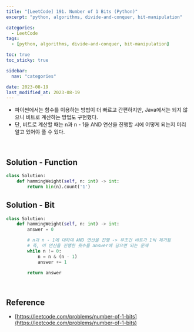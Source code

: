 ```yaml
---
title: "[LeetCode] 191. Number of 1 Bits (Python)"
excerpt: "python, algorithms, divide-and-conquer, bit-manipulation"

categories:
  - LeetCode
tags:
  - [python, algorithms, divide-and-conquer, bit-manipulation]

toc: true
toc_sticky: true

sidebar:
  nav: "categories"

date: 2023-08-19
last_modified_at: 2023-08-19
---
```


- 파이썬에서는 함수를 이용하는 방법이 더 빠르고 간편하지만, Java에서는 되지 않으니 비트로 계산하는 방법도 구현했다.
- 단, 비트로 계산할 때는 n과 n - 1을 AND 연산을 진행할 시에 어떻게 되는지 미리 알고 있어야 풀 수 있다.

<br>

## Solution - Function

```python
class Solution:
    def hammingWeight(self, n: int) -> int:
        return bin(n).count('1')
```

## Solution - Bit

```python
class Solution:
    def hammingWeight(self, n: int) -> int:
        answer = 0

        # n과 n - 1에 대하여 AND 연산을 진행 -> 무조건 비트가 1씩 제거됨
        # 즉, 이 연산을 진행한 횟수를 answer에 담으면 되는 문제
        while n != 0:
            n = n & (n - 1)
            answer += 1

        return answer
```

<br>

## Reference

- [https://leetcode.com/problems/number-of-1-bits](https://leetcode.com/problems/number-of-1-bits)
